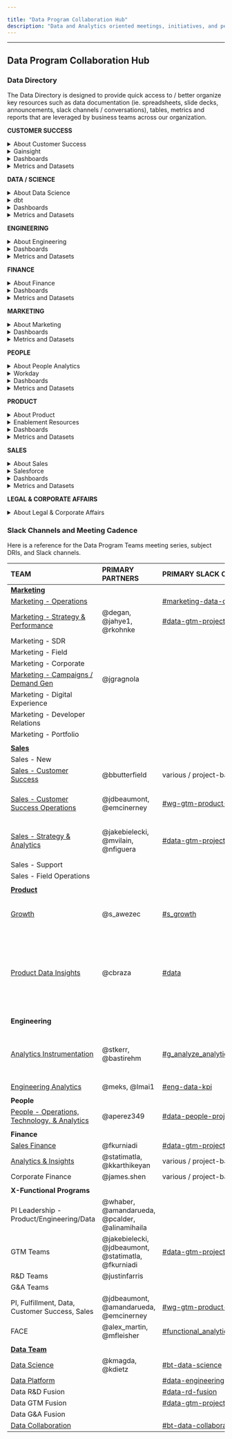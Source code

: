 ```yaml
---

title: "Data Program Collaboration Hub"
description: "Data and Analytics oriented meetings, initiatives, and people"
---
```










---

## <i class="fas fa-users fa-fw color-orange font-awesome" aria-hidden="true"></i>Data Program Collaboration Hub


### Data Directory

The Data Directory is designed to provide quick access to / better organize key resources such as data documentation (ie. spreadsheets, slide decks, announcements, slack channels / conversations), tables, metrics and reports that are leveraged by business teams across our organization.

**CUSTOMER SUCCESS**
<details>
  <summary markdown="span">About Customer Success</summary>
  [Handbook Page](https://about.gitlab.com/handbook/customer-success/)
  <br>
</details>

<details>
  <summary markdown="span">Gainsight</summary>
</details>

<details>
  <summary markdown="span">Dashboards</summary>
</details>

<details>
  <summary markdown="span">Metrics and Datasets</summary>
</details>

**DATA / SCIENCE**
<details>
  <summary markdown="span">About Data Science</summary>
  [Handbook Page](/handbook/business-technology/data-team/organization/data-science/)
  <br>
</details>

<details>
  <summary markdown="span">dbt</summary>
  [dbt Documentation](https://gitlab-data.gitlab.io/analytics/#!/overview)
  <br>
</details>

<details>
  <summary markdown="span">Dashboards</summary>
</details>

<details>
  <summary markdown="span">Metrics and Datasets</summary>
</details>

**ENGINEERING**
<details>
  <summary markdown="span">About Engineering</summary>
  [Handbook Page](https://about.gitlab.com/handbook/engineering/)
  <br>
</details>

<details>
  <summary markdown="span">Dashboards</summary>
</details>

<details>
  <summary markdown="span">Metrics and Datasets</summary>
</details>

**FINANCE**
<details>
  <summary markdown="span">About Finance</summary>
  [Handbook Page](/handbook/finance/)
  <br>
  [Marketing Finance](/handbook/finance/financial-planning-and-analysis/marketing-finance/)
  <br>
  [R&D Finance](/handbook/finance/financial-planning-and-analysis/r-and-d-finance/)
  <br>
  [Sales Finance](/handbook/finance/financial-planning-and-analysis/sales-finance/)
  <br>
  [Data for Finance](/handbook/finance/financial-planning-and-analysis/sales-finance/)
  <br>
</details>

<details>
  <summary markdown="span">Dashboards</summary>
</details>

<details>
  <summary markdown="span">Metrics and Datasets</summary>
</details>

**MARKETING**
<details>
  <summary markdown="span">About Marketing</summary>
  [Handbook Page](https://about.gitlab.com/handbook/marketing/)
  <br>
  [Field Marketing](https://about.gitlab.com/handbook/marketing/field-marketing/)
  <br>
  [Marketing Operations](https://about.gitlab.com/handbook/marketing/marketing-operations/)
  <br>
  [All-Remote Marketing](/handbook/ceo/chief-of-staff-team/workplace/)
</details>

<details>
  <summary markdown="span">Dashboards</summary>
</details>

<details>
  <summary markdown="span">Metrics and Datasets</summary>
</details>

**PEOPLE**
<details>
  <summary markdown="span">About People Analytics</summary>
  [Handbook Page](/handbook/people-group/people-ops-tech-analytics/people-analytics/)
  <br>
  
</details>

<details>
  <summary markdown="span">Workday</summary>
  [Workday Guide](/handbook/people-group/workday/workday-guide/)
</details>

<details>
  <summary markdown="span">Dashboards</summary>
</details>

<details>
  <summary markdown="span">Metrics and Datasets</summary>
</details>

**PRODUCT**
<details>
  <summary markdown="span">About Product</summary>
  
  - [Product Data Insights Handbook](/handbook/product/product-analysis/)
  - [Product Data Insights Project](https://gitlab.com/gitlab-data/product-analytics/-/issues)
    - [Open an issue for the Product Data Insights team](https://gitlab.com/gitlab-data/product-analytics/-/issues/new?issuable_template=Ad%20Hoc%20Request)
  - [Product Data Insights Direction Page](https://about.gitlab.com/direction/product-analysis/)
  - [Product sections, stages, groups, and categories](/handbook/product/categories/)
  - [Product Handbook](/handbook/product/)
  - [Product Performance Indicators](https://internal.gitlab.com/handbook/company/performance-indicators/product/) (internal handbook)
  - [Services Usage Data](https://about.gitlab.com/handbook/legal/privacy/customer-product-usage-information/)
  - [Our Commitment to Individual User Privacy in relation to Service Usage Data](/handbook/product/analytics-instrumentation-guide/service-usage-data-commitment/)

</details>

<details>
  <summary markdown="span">Enablement Resources</summary>
  
  - [Crash Course for Product Stage Resources](/handbook/product/product-analysis/crash-course/)
  - [PDI Data Model Cheat Sheet](/handbook/product/product-analysis/data-model-cheat-sheet/)
  - [Data Guide to xMAU Analysis](/handbook/business-technology/data-team/data-catalog/xmau-analysis/)
  - [Self-Managed Estimation Algorithm](/handbook/business-technology/data-team/data-catalog/xmau-analysis/estimation-xmau-algorithm.html)
  - [Data Guide to Namespace Analysis](/handbook/business-technology/data-team/data-catalog/namespace/)
  - [Data Guide to Self-Managed Analysis](/handbook/business-technology/data-team/data-catalog/self-managed/)
  - [Product Manager Toolkit](/handbook/business-technology/data-team/data-catalog/xmau-analysis/product-manager-toolkit.html)
  - [Data for Product Managers](/handbook/business-technology/data-team/programs/data-for-product-managers/)
  - [Experimentation Design & Analysis](/handbook/product/product-analysis/experimentation/)
  - [Service Ping Metrics Dictionary](https://metrics.gitlab.com/)
  - [GitLab docs: Service Ping Guide](https://docs.gitlab.com/ee/development/service_ping/)
  - [GitLab docs: Internal Events](https://docs.gitlab.com/ee/development/internal_event_instrumentation/index.html)
  - [GitLab Data Team: Snowplow](/handbook/business-technology/data-team/platform/snowplow/)
  - [Snowplow Metrics Dictionary](https://metrics.gitlab.com/snowplow)
  - [Snowplow docs: column definitions](https://docs.snowplow.io/docs/understanding-your-pipeline/canonical-event/)
  - [FACE SSoT Fields for Reporting - gitlab.com](/handbook/business-technology/data-team/functional-analytics-center-of-excellence/source-of-truth-fields-for-reporting/#gitlabcom-db)
  - [SaaS Product Events Data](/handbook/business-technology/data-team/data-catalog/saas-product-events-data/)
  - [GitLab.com db table ownership](https://docs.google.com/spreadsheets/d/1Rb4YgFz-2BP81v1efWxLn6TeKuf37SKvAdo91WQHqP0/edit?usp=sharing)
  - [GitLab.com db table docs](https://gitlab.com/gitlab-org/gitlab/-/tree/master/db/docs)
  - [GitLab.com db table structure (columns, etc)](https://gitlab.com/gitlab-org/gitlab/-/blob/master/db/structure.sql)
  - [Customers dot db schema](https://gitlab.com/gitlab-org/customers-gitlab-com/-/blob/master/db/schema.rb)
  - [Analytics Instrumentation Guide](/handbook/product/analytics-instrumentation-guide/)
    - [Data used as identifiers](/handbook/product/analytics-instrumentation-guide/#data-used-as-identifiers)
  - [Analytics Instrumentation 101](https://docs.google.com/presentation/d/1omQ2-9i5l2LKHs_9WP_U1evVQmY6adzYyvZaVjbhdEk/edit?usp=sharing)
  - [GitLab Product Data Training](https://docs.google.com/presentation/d/1ySP9sndhF9BdRhaZhMK6kGbc8txO_UkAu48HmoxLtfI/edit?usp=sharing)

</details>

<details>
  <summary markdown="span">Dashboards</summary>

  **General GitLab Space**

  - [Product Adoption Dashboard](https://app.periscopedata.com/app/gitlab/771580)
  - [Centralized SMAU/GMAU Dashboard](https://app.periscopedata.com/app/gitlab/758607)
  - Stage- and group-specific dashboards can be found on the [Crash Course for Product Stage Resources](/handbook/product/product-analysis/crash-course/)
  handbook page
  - [Feature Retention](https://app.periscopedata.com/app/gitlab/1003214)
  - [Experiment Data Validation](https://app.periscopedata.com/app/gitlab/860363)

  **SAFE Space**

  - [Group Namespace Conversion Metrics](https://app.periscopedata.com/app/gitlab:safe-dashboard/919248)
  - [SaaS Purchase Flow Funnel](https://app.periscopedata.com/app/gitlab:safe-dashboard/1022191)
  - [Trial Feature Adoption Dashboard](https://app.periscopedata.com/app/gitlab:safe-dashboard/919403)

  Instructions on how to gain access to the SAFE space can be found [here](/handbook/business-technology/data-team/platform/safe-data/#accessing-a-safe-dashboard)

</details>

<details>
  <summary markdown="span">Metrics and Datasets</summary>

  - [TD Product Usage Data Summary](https://docs.google.com/presentation/d/1FtlvBZjsJorq2Vq8wGzC1Wmh05_YOEpdaxdewCgsE6I/edit?usp=sharing)
  - [TD Product Usage Data Model 2.0 - dbt and Sisense Cutover](https://docs.google.com/spreadsheets/d/1Hlv5vGO_XSSuDQl_nhCDtx_kINVTKDw1bls0YLBYkWg/edit#gid=1568303793)
  - [TD Product Usage Data Model 2.0 - xMAU Reporting Readout](https://docs.google.com/presentation/d/11S-MAGqY1aWhtYX8ZXNMwYunRyyL5n1LV_sX16-r5CE/edit?usp=sharing)
  - [TD Product Usage Data Models - Use This Not That](https://docs.google.com/spreadsheets/d/1KA2YIkwaKpSGFMfskrympN7Cdn-yGoe0bjvxpxFmRBk/edit?usp=sharing)
  - [Product PI Structure](https://internal.gitlab.com/handbook/company/performance-indicators/product/#structure) (internal handbook)

</details>

**SALES**
<details>
  <summary markdown="span">About Sales</summary>
  [Handbook Page](https://about.gitlab.com/handbook/sales/)
  <br>
</details>

<details>
  <summary markdown="span">Salesforce</summary>
</details>

<details>
  <summary markdown="span">Dashboards</summary>
</details>

<details>
  <summary markdown="span">Metrics and Datasets</summary>
</details>

**LEGAL & CORPORATE AFFAIRS**
<details>
  <summary markdown="span">About Legal & Corporate Affairs</summary>
  [Handbook Page](https://about.gitlab.com/handbook/legal/)
  <br>
  [Legal Operations](https://about.gitlab.com/handbook/legal/legalops/)
</details>


### Slack Channels and Meeting Cadence

Here is a reference for the Data Program Teams meeting series, subject DRIs, and Slack channels.


| **TEAM** | **PRIMARY PARTNERS** | **PRIMARY SLACK CHANNEL** | **MEETING CADENCE** | **DATA DRI** | 
| :--------------- | :--------------- | :--------------- | :--------------- | :--------------- | 
| [**Marketing**](https://about.gitlab.com/handbook/marketing/) |  |  |  |  |  |  |
| [Marketing - Operations](https://about.gitlab.com/handbook/marketing/marketing-operations/) |  | [#marketing-data-ops](https://gitlab.slack.com/archives/C017D7P3Q72) | Bi-weekly |  | 
| [Marketing - Strategy & Performance](https://about.gitlab.com/handbook/marketing/strategy-performance/) | @degan, @jahye1, @rkohnke | [#data-gtm-projects](https://gitlab.slack.com/archives/C01A2DWTL4A) |  |  |
| Marketing - SDR |  |  |  |  | 
| Marketing - Field |  |  |  |  | 
| Marketing - Corporate |  |  |  |  | 
|   [Marketing - Campaigns / Demand Gen](https://about.gitlab.com/handbook/marketing/demand-generation/campaigns/) | @jgragnola | |  |  | 
| Marketing - Digital Experience |  |  | 
| Marketing - Developer Relations |  |  |  
| Marketing - Portfolio |  |  | 
| |  |  |  
| [**Sales**](https://about.gitlab.com/handbook/sales/) |  |  |   
| Sales - New |  |  |  |  | 
| [Sales - Customer Success](https://about.gitlab.com/handbook/customer-success/) | @bbutterfield | various / project-based |     
| [Sales - Customer Success Operations](https://about.gitlab.com/handbook/sales/field-operations/customer-success-operations/) | @jdbeaumont, @emcinerney | [#wg-gtm-product-analytics](https://gitlab.slack.com/archives/C01BMJKC8UF) | Monthly x-functional series |  |
| [Sales - Strategy & Analytics](https://about.gitlab.com/handbook/sales/field-operations/sales-strategy/) | @jakebielecki, @mvilain, @nfiguera | [#data-gtm-projects](https://gitlab.slack.com/archives/C01A2DWTL4A) |  Monthly x-functional series |  |
| Sales - Support |  |  |  |
| Sales - Field Operations |  |  | 
| |  |  |  |  |  
| [**Product**](/handbook/product/) |  |  |  |  |  
| [Growth](https://about.gitlab.com/handbook/marketing/growth/) | @s_awezec  | [#s_growth](https://gitlab.slack.com/archives/CDLCBGEDV) | Monthly x-functional series |  |
| [Product Data Insights](/handbook/product/product-analysis/) | @cbraza | [#data](https://gitlab.slack.com/archives/C8D1LGC23) | Weekly (team meeting), Bi-weekly (office hours), X-functional series |  |
| |  |  |  |  |  
| **Engineering** |  |  |  |  |  |  |
| [Analytics Instrumentation](https://about.gitlab.com/handbook/engineering/development/analytics/analytics-instrumentation) | @stkerr, @bastirehm | [#g_analyze_analytics_instrumentation](https://gitlab.slack.com/archives/CL3A7GFPF) | Bi-weekly, Monthly x-functional series |  |
| [Engineering Analytics](https://about.gitlab.com/handbook/engineering/quality/engineering-analytics/) | @meks, @lmai1 | [#eng-data-kpi](https://gitlab.slack.com/archives/C0166JCH85U) | Thu |  |  |  |
| |  |  |  |  |  |  |
| **People** |  |  |  |  |  |  |
| [People - Operations, Technology, & Analytics](/handbook/people-group/people-ops-tech-analytics/) | @aperez349 | [#data-people-projects](https://gitlab.slack.com/archives/C029RH88KN3) | X |  | 
| |  |  |  |  |  |  |
| **Finance** |  |  |  |  |  |  |
| [Sales Finance](/handbook/finance/financial-planning-and-analysis/sales-finance/) | @fkurniadi  | [#data-gtm-projects](https://gitlab.slack.com/archives/C01A2DWTL4A) |  |  | 
| [Analytics & Insights](/job-families/finance/analytics-and-insights/) | @statimatla, @kkarthikeyan | various / project-based | UCI |  | 
| Corporate Finance | @james.shen | various / project-based |  |  |  |  |
| |  |  |  |  |  |  |
| **X-Functional Programs** |  |  |  |  |  |  |
| PI Leadership - Product/Engineering/Data | @whaber, @amandarueda, @pcalder, @alinamihaila |  | Bi-weekly |  | 
| GTM Teams | @jakebielecki, @jdbeaumont, @statimatla, @fkurniadi | [#data-gtm-projects](https://gitlab.slack.com/archives/C01A2DWTL4A) | Bi-weekly |  |
| R&D Teams | @justinfarris  |  | Bi-weekly | | 
| G&A Teams |  |  |    
| PI, Fulfillment, Data, Customer Success, Sales | @jdbeaumont, @amandarueda, @emcinerney | [#wg-gtm-product-analytics](https://gitlab.slack.com/archives/C01BMJKC8UF) | Bi-weekly  |  | 
| FACE | @alex_martin, @mfleisher | [#functional_analytics_center_of_excellence](https://gitlab.slack.com/archives/C03239RK18Q) | Bi-weekly on Thu |  |  
| |  |  |  |  |  
| [**Data Team**](/handbook/business-technology/data-team/#-data-analysis-process) |  |  |  |  |  
| [Data Science](/handbook/business-technology/data-team/organization/data-science/) | @kmagda, @kdietz | [#bt-data-science](https://gitlab.slack.com/archives/C027285JQ4E) | Tues |@rparker2 |  
| [Data Platform](/handbook/business-technology/data-team/organization/engineering/) |  | [#data-engineering](https://gitlab.slack.com/archives/CSZMC7TJL) | Tues | @dvanrooijen2|  
| Data R&D Fusion |  | [#data-rd-fusion](https://gitlab.slack.com/archives/C02C82WDP0U) | Tues |@iweeks|  
| Data GTM Fusion |  | [#data-gtm-projects](https://gitlab.slack.com/archives/C01A2DWTL4A) | Tues |@iweeks|
| Data G&A Fusion |  | |  |@pempey| 
| [Data Collaboration](/handbook/business-technology/data-team/organization/data-collaboration/) |  | [#bt-data-collaboration](https://gitlab.slack.com/archives/C036ADU4EH3) | Tues |@mlaanen|

